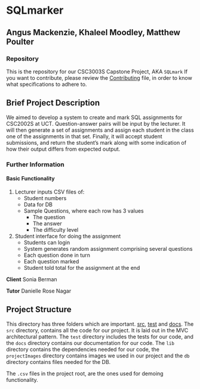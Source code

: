 # SQLmarker
## Angus Mackenzie, Khaleel  Moodley, Matthew Poulter
### Repository
This is the repository for our CSC3003S Capstone Project, AKA `SQLmark` If you want to contribute, please review the [Contributing](/contributing.md) file, in order to know what specifications to adhere to.
## Brief Project Description
We aimed to develop a system to create and mark SQL assignments for CSC2002S at UCT. Question-answer pairs will be input by the lecturer. It will then generate a set of assignments and assign each student in the class one of the assignments in that set. Finally, it will accept student submissions, and return the student’s mark along with some indication of how their output differs from expected output.

### Further Information
#### Basic Functionality
1. Lecturer inputs CSV files of:
    * Student numbers 
    * Data for DB
    * Sample Questions, where each row has 3 values
        * The question
        * The answer
        * The difficulty level
2. Student interface for doing the assignment
    * Students can login
    * System generates random assignment comprising several questions
    * Each question done in turn
    * Each question marked
    * Student told total for the assignment at the end

**Client** Sonia Berman

**Tutor** Danielle Rose Nagar

## Project Structure
This directory has three folders which are important. [src](/src), [test](/test) and [docs](/docs). The `src` directory, contains all the code for our project. It is laid out in the MVC architectural pattern. The `test` directory includes the tests for our code, and the `docs` directory contains our documentation for our code. The `lib` directory contains the dependencies needed for our code, the `projectImages` directory contains images we used in our project and the `db` directory contains files needed for the DB.

The `.csv` files in the project root, are the ones used for demoing functionality.